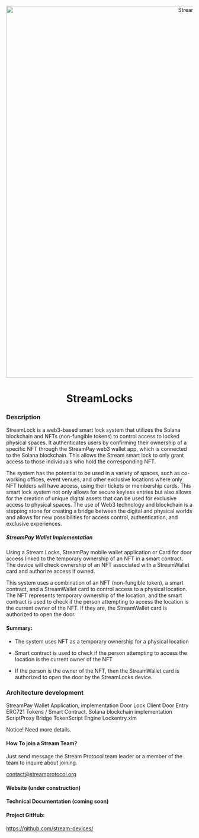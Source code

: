 <p align="center">
  <a href="https://">
    <img alt="StreamLocks" src="https://i.imgur.com/jyd9NTL.png" width="1000" />
  </a>
</p>
<h1 align="center">
 StreamLocks</h1>

### Description

StreamLock is a web3-based smart lock system that utilizes the Solana blockchain and NFTs (non-fungible tokens) to control access to locked physical spaces. It authenticates users by confirming their ownership of a specific NFT through the StreamPay web3 wallet app, which is connected to the Solana blockchain. This allows the Stream smart lock to only grant access to those individuals who hold the corresponding NFT.

The system has the potential to be used in a variety of spaces, such as co-working offices, event venues, and other exclusive locations where only NFT holders will have access, using their tickets or membership cards. This smart lock system not only allows for secure keyless entries but also allows for the creation of unique digital assets that can be used for exclusive access to physical spaces. The use of Web3 technology and blockchain is a stepping stone for creating a bridge between the digital and physical worlds and allows for new possibilities for access control, authentication, and exclusive experiences.

##### StreamPay Wallet Implementation

Using a Stream Locks, StreamPay mobile wallet application or Card for door access linked to the temporary ownership of an NFT in a smart contract. The device will check ownership of an NFT associated with a StreamWallet card and authorize access if owned.

This system uses a combination of an NFT (non-fungible token), a smart contract, and a StreamWallet card to control access to a physical location. The NFT represents temporary ownership of the location, and the smart contract is used to check if the person attempting to access the location is the current owner of the NFT. If they are, the StreamWallet card is authorized to open the door.

#### Summary:

- The system uses NFT as a temporary ownership for a physical location

- Smart contract is used to check if the person attempting to access the location is the current owner of the NFT

- If the person is the owner of the NFT, then the StreamWallet card is authorized to open the door by the StreamLocks device.

### Architecture development

StreamPay Wallet Application, implementation
Door Lock Client
Door Entry ERC721 Tokens / Smart Contract. Solana blockchain implementation
ScriptProxy Bridge
TokenScript Engine
Lockentry.xlm

Notice! Need more details.

#### How To join a Stream Team?

Just send message the Stream Protocol team leader or a member of the team to inquire about joining.

contact@streamprotocol.org


#### Website (under construction)

#### Technical Documentation (coming soon)

#### Project GitHub:

https://github.com/stream-devices/
